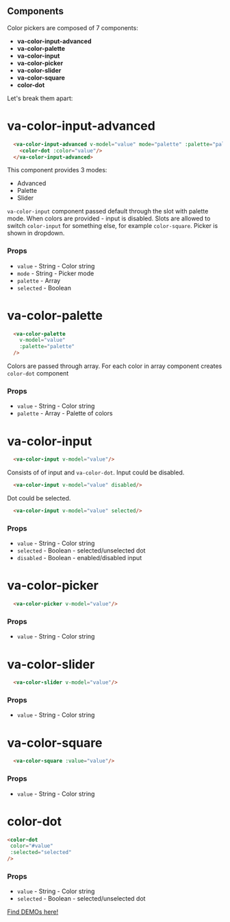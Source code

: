 ## Components

Color pickers are composed of 7 components:
* **va-color-input-advanced**
* **va-color-palette**
* **va-color-input**
* **va-color-picker**
* **va-color-slider**
* **va-color-square**
* **color-dot**

Let's break them apart:

# va-color-input-advanced

```html
  <va-color-input-advanced v-model="value" mode="palette" :palette="palette">
    <color-dot :color="value"/>
  </va-color-input-advanced>
```

This component provides 3 modes:
* Advanced
* Palette
* Slider

`va-color-input` component passed default through the slot with palette mode. 
When colors are provided - input is disabled.
Slots are allowed to switch `color-input` for something else, for example `color-square`.
Picker is shown in dropdown.

### Props
* `value` - String - Color string
* `mode` - String - Picker mode
* `palette` - Array
* `selected` - Boolean

# va-color-palette

```html
  <va-color-palette
    v-model="value"
    :palette="palette"
  />
```
Colors are passed through array. For each color in array component creates `color-dot` component

### Props
* `value` - String - Color string
* `palette` - Array - Palette of colors

# va-color-input

```html
  <va-color-input v-model="value"/>
```
Consists of of input and `va-color-dot`.
Input could be disabled.
```html
  <va-color-input v-model="value" disabled/>
```
Dot could be selected.
```html
  <va-color-input v-model="value" selected/>
```

### Props
* `value` - String - Color string
* `selected` - Boolean - selected/unselected dot
* `disabled` - Boolean - enabled/disabled input

# va-color-picker

```html
  <va-color-picker v-model="value"/>
```

### Props
* `value` - String - Color string

# va-color-slider

```html
  <va-color-slider v-model="value"/>
```

### Props
* `value` - String - Color string

# va-color-square

```html
  <va-color-square :value="value"/>
```

### Props
* `value` - String - Color string

# color-dot

```html
<color-dot
 color="#value"
 :selected="selected"
/>
```

### Props
* `value` - String - Color string
* `selected` - Boolean - selected/unselected dot

[Find DEMOs here!](http://vuestic.epicmax.co/#/admin/ui/color-pickers)

